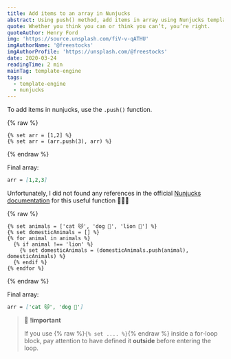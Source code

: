 ```yaml
---
title: Add items to an array in Nunjucks
abstract: Using push() method, add items in array using Nunjucks template engine.
quote: Whether you think you can or think you can’t, you’re right.
quoteAuthor: Henry Ford
img: 'https://source.unsplash.com/fiV-v-qATHU'
imgAuthorName: '@freestocks'
imgAuthorProfile: 'https://unsplash.com/@freestocks'
date: 2020-03-24
readingTime: 2 min
mainTag: template-engine
tags:
  - template-engine
  - nunjucks
---
```


To add items in nunjucks, use the `.push()` function.


{% raw %}
  ```twig
  {% set arr = [1,2] %}
  {% set arr = (arr.push(3), arr) %}
  ```
{% endraw %}

Final array:

```md
arr = [1,2,3]
```

Unfortunately, I did not found any references in the official [Nunjucks documentation](https://mozilla.github.io/nunjucks/templating.html) for this useful function 🤷🏻‍♀️

{% raw %}
  ```twig
  {% set animals = ['cat 🐱', 'dog 🐶', 'lion 🦁'] %}
  {% set domesticAnimals = [] %}
  {% for animal in animals %}
    {% if animal !== 'lion' %}
      {% set domesticAnimals = (domesticAnimals.push(animal), domesticAnimals) %}
    {% endif %}
  {% endfor %}
  ```
{% endraw %}

Final array:

```md
arr = ['cat 🐱', 'dog 🐶']
```

> 🧨 **!important**
>
> If you use {% raw %}`{% set .... %}`{% endraw %} inside a for-loop block, pay attention to have defined it **outside** before entering the loop.
